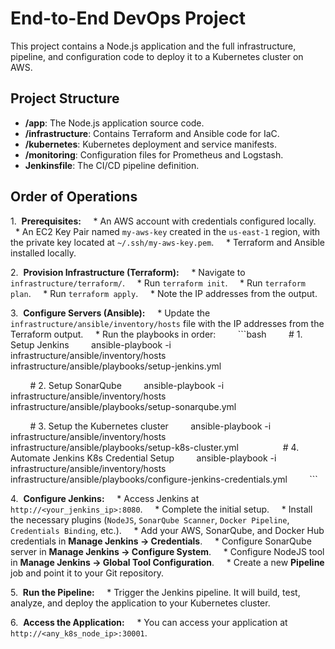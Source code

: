# End-to-End DevOps Project

This project contains a Node.js application and the full infrastructure, pipeline, and configuration code to deploy it to a Kubernetes cluster on AWS.

## Project Structure

- **/app**: The Node.js application source code.
- **/infrastructure**: Contains Terraform and Ansible code for IaC.
- **/kubernetes**: Kubernetes deployment and service manifests.
- **/monitoring**: Configuration files for Prometheus and Logstash.
- **Jenkinsfile**: The CI/CD pipeline definition.

## Order of Operations

1.  **Prerequisites:**
    * An AWS account with credentials configured locally.
    * An EC2 Key Pair named `my-aws-key` created in the `us-east-1` region, with the private key located at `~/.ssh/my-aws-key.pem`.
    * Terraform and Ansible installed locally.

2.  **Provision Infrastructure (Terraform):**
    * Navigate to `infrastructure/terraform/`.
    * Run `terraform init`.
    * Run `terraform plan`.
    * Run `terraform apply`.
    * Note the IP addresses from the output.

3.  **Configure Servers (Ansible):**
    * Update the `infrastructure/ansible/inventory/hosts` file with the IP addresses from the Terraform output.
    * Run the playbooks in order:
        ```bash
        # 1. Setup Jenkins
        ansible-playbook -i infrastructure/ansible/inventory/hosts infrastructure/ansible/playbooks/setup-jenkins.yml

        # 2. Setup SonarQube
        ansible-playbook -i infrastructure/ansible/inventory/hosts infrastructure/ansible/playbooks/setup-sonarqube.yml

        # 3. Setup the Kubernetes cluster
        ansible-playbook -i infrastructure/ansible/inventory/hosts infrastructure/ansible/playbooks/setup-k8s-cluster.yml
        
        # 4. Automate Jenkins K8s Credential Setup
        ansible-playbook -i infrastructure/ansible/inventory/hosts infrastructure/ansible/playbooks/configure-jenkins-credentials.yml
        ```

4.  **Configure Jenkins:**
    * Access Jenkins at `http://<your_jenkins_ip>:8080`.
    * Complete the initial setup.
    * Install the necessary plugins (`NodeJS`, `SonarQube Scanner`, `Docker Pipeline`, `Credentials Binding`, etc.).
    * Add your AWS, SonarQube, and Docker Hub credentials in **Manage Jenkins -> Credentials**.
    * Configure SonarQube server in **Manage Jenkins -> Configure System**.
    * Configure NodeJS tool in **Manage Jenkins -> Global Tool Configuration**.
    * Create a new **Pipeline** job and point it to your Git repository.

5.  **Run the Pipeline:**
    * Trigger the Jenkins pipeline. It will build, test, analyze, and deploy the application to your Kubernetes cluster.

6.  **Access the Application:**
    * You can access your application at `http://<any_k8s_node_ip>:30001`.